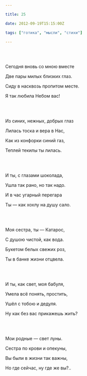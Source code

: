 ```yaml
---

title: 25

date: 2012-09-19T15:15:00Z

tags: ["готика", "мысли", "стихи"]

---
```


<br/><br/>

Сегодня вновь со мною вместе

Две пары милых близких глаз.

Сиду в насквозь пропитом месте.

Я так любила Небом вас!

<br/><br/>

Из синих, нежных, добрых глаз

Лилась тоска и вера в Нас,

Как из конфорки синий газ,

Теплей текилы ты лилась.

<br/><br/>

И ты, с глазами шоколада,

Ушла так рано, но так надо.

И в час угарный перегара

Ты — как хохлу на душу сало.

<br/><br/>

Моя сестра, ты — Катарос,

С душою чистой, как вода.

Букетом белых свежих роз,

Ты в банке жизни отцвела.

<br/><br/>

И ты, как свет, моя бабуля,

Умела всё понять, простить,

Ушёл с тобою и дедуля.

Ну как без вас прикажешь жить?

<br/><br/>

Мои родные — свет луны.

Сестра по крови и опекуны,

Вы были в жизни так важны,

Но где сейчас, ну где же вы?..